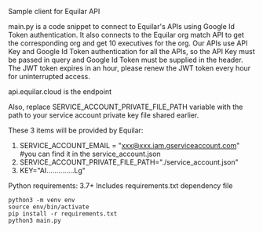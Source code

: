 Sample client for Equilar API

main.py is a code snippet to connect to Equilar's APIs using Google Id Token authentication. It also connects to the Equilar org match API to get the corresponding org and get 10 executives for the org. Our APIs use API Key and Google Id Token authentication for all the APIs, so the API Key must be passed in query and Google Id Token must be supplied in the header. The JWT token expires in an hour, please renew the JWT token every hour for uninterrupted access.

api.equilar.cloud is the endpoint

Also, replace SERVICE_ACCOUNT_PRIVATE_FILE_PATH variable with the path to your service account private key file shared earlier.

These 3 items will be provided by Equilar:
1. SERVICE_ACCOUNT_EMAIL = "xxx@xxx.iam.gserviceaccount.com" #you can find it in the service_account.json
2. SERVICE_ACCOUNT_PRIVATE_FILE_PATH="./service_account.json"
3. KEY="AI..............Lg"

Python requirements: 3.7+
Includes requirements.txt dependency file

```
python3 -m venv env
source env/bin/activate
pip install -r requirements.txt 
python3 main.py 
```